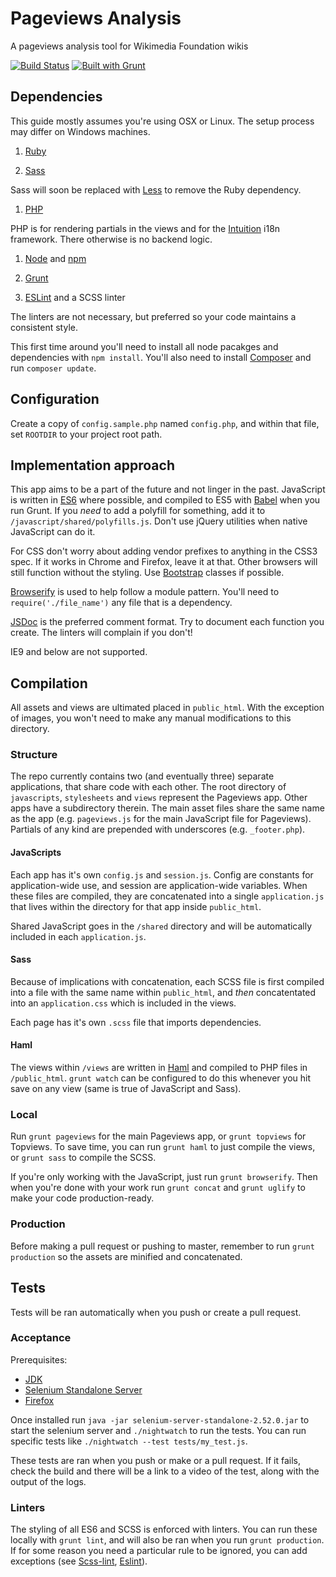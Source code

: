 # Pageviews Analysis
A pageviews analysis tool for Wikimedia Foundation wikis

[![Build Status](https://travis-ci.org/MusikAnimal/pageviews.svg?branch=master)](https://travis-ci.org/MusikAnimal/pageviews)
[![Built with Grunt](https://cdn.gruntjs.com/builtwith.png)](http://gruntjs.com/)

## Dependencies
This guide mostly assumes you're using OSX or Linux. The setup process may differ on Windows machines.

1. [Ruby](https://www.ruby-lang.org/en/)

1. [Sass](http://sass-lang.com/)

  Sass will soon be replaced with [Less](http://lesscss.org/) to remove the Ruby dependency.

1. [PHP](http://php.net/)

  PHP is for rendering partials in the views and for the [Intuition](https://github.com/Krinkle/intuition) i18n framework. There otherwise is no backend logic.

1. [Node](https://nodejs.org/en/) and [npm](https://www.npmjs.com/)

1. [Grunt](http://gruntjs.com/)

1. [ESLint](http://eslint.org/) and a SCSS linter

  The linters are not necessary, but preferred so your code maintains a consistent style.

This first time around you'll need to install all node pacakges and dependencies with `npm install`. You'll also need to install [Composer](https://getcomposer.org/) and run `composer update`.

## Configuration

Create a copy of `config.sample.php` named `config.php`, and within that file, set `ROOTDIR` to your project root path.

## Implementation approach
This app aims to be a part of the future and not linger in the past. JavaScript is written in [ES6](http://es6-features.org/)
where possible, and compiled to ES5 with [Babel](https://babeljs.io/) when you run Grunt. If you _need_ to add a polyfill for
something, add it to `/javascript/shared/polyfills.js`. Don't use jQuery utilities when native JavaScript can do it.

For CSS don't worry about adding vendor prefixes to anything in the CSS3 spec. If it works in Chrome and Firefox, leave it
at that. Other browsers will still function without the styling. Use [Bootstrap](http://getbootstrap.com/) classes if possible.

[Browserify](http://browserify.org/) is used to help follow a module pattern. You'll need to `require('./file_name')` any file that is a dependency.

[JSDoc](http://usejsdoc.org/) is the preferred comment format. Try to document each function you create. The linters will complain if you don't!

IE9 and below are not supported.

## Compilation
All assets and views are ultimated placed in `public_html`. With the exception of images, you won't need to make any manual modifications to this directory.

### Structure
The repo currently contains two (and eventually three) separate applications, that share code with each other. The root directory of `javascripts`, `stylesheets` and `views` represent the Pageviews app. Other apps have a subdirectory therein. The main asset files share the same name as the app (e.g. `pageviews.js` for the main JavaScript file for Pageviews). Partials of any kind are prepended with underscores (e.g. `_footer.php`).

#### JavaScripts
Each app has it's own `config.js` and `session.js`. Config are constants for application-wide use, and session are application-wide variables. When these files are compiled, they are concatenated into a single `application.js` that lives within the directory for that app inside `public_html`.

Shared JavaScript goes in the `/shared` directory and will be automatically included in each `application.js`.

#### Sass
Because of implications with concatenation, each SCSS file is first compiled into a file with the same name within `public_html`, and _then_ concatentated into an `application.css` which is included in the views.

Each page has it's own `.scss` file that imports dependencies.

#### Haml
The views within `/views` are written in [Haml](https://github.com/arnaud-lb/MtHaml) and compiled to PHP files in `/public_html`. `grunt watch` can be configured to do this whenever you hit save on any view (same is true of JavaScript and Sass).

### Local
Run `grunt pageviews` for the main Pageviews app, or `grunt topviews` for Topviews. To save time, you can run `grunt haml` to just compile the views, or `grunt sass` to compile the SCSS.

If you're only working with the JavaScript, just run `grunt browserify`. Then when you're done with your work run `grunt concat` and `grunt uglify` to make your code production-ready.

### Production
Before making a pull request or pushing to master, remember to run `grunt production` so the assets are minified and concatenated.

## Tests
Tests will be ran automatically when you push or create a pull request.

### Acceptance
Prerequisites:
* [JDK](http://www.oracle.com/technetwork/java/javase/downloads/index.html)
* [Selenium Standalone Server](http://www.seleniumhq.org/download/)
* [Firefox](http://www.mozilla.org/firefox-download)

Once installed run `java -jar selenium-server-standalone-2.52.0.jar` to start the selenium server and `./nightwatch` to run the tests. You can run specific tests like `./nightwatch --test tests/my_test.js`.

These tests are ran when you push or make or a pull request. If it fails, check the build and there will be a link to a video of the test, along with the output of the logs.

### Linters
The styling of all ES6 and SCSS is enforced with linters. You can run these locally with `grunt lint`, and will also be ran when you run `grunt production`. If for some reason you need a particular rule to be ignored, you can add exceptions (see [Scss-lint](https://github.com/brigade/scss-lint/blob/master/lib/scss_lint/linter/README.md#disablelinterreason), [Eslint](http://eslint.org/docs/user-guide/configuring)).
